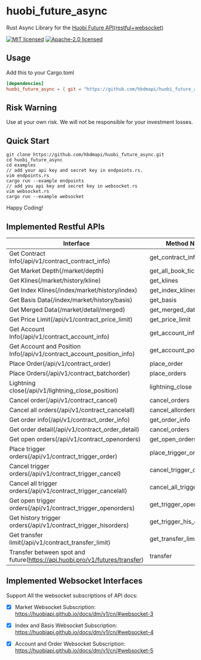 # huobi_future_async

Rust Async Library for the [Huobi Future API(restful+websocket)](https://huobiapi.github.io/docs/dm/v1/cn/)

[![MIT licensed](https://img.shields.io/badge/License-MIT-blue.svg)](./LICENSE-MIT)
[![Apache-2.0 licensed](https://img.shields.io/badge/License-Apache%202.0-blue.svg)](./LICENSE-APACHE)

## Usage

Add this to your Cargo.toml

```toml
[dependencies]
huobi_future_async = { git = "https://github.com/hbdmapi/huobi_future_async.git" }
```

## Risk Warning

Use at your own risk. We will not be responsible for your investment losses.

## Quick Start

```shell
git clone https://github.com/hbdmapi/huobi_future_async.git
cd huobi_future_async
cd examples
// add your api key and secret key in endpoints.rs.
vim endpoints.rs
cargo run --example endpoints
// add you api key and secret key in websocket.rs
vim websocket.rs
cargo run --example websocket
```

Happy Coding!

## Implemented Restful APIs

| Interface | Method Name | API Doc |
| --- | --- | --- |
| Get Contract Info(/api/v1/contract_contract_info) | get_contract_info | https://huobiapi.github.io/docs/dm/v1/cn/#6b15dcb6a3 |
| Get Market Depth(/market/depth) |  get_all_book_tickers | https://huobiapi.github.io/docs/dm/v1/cn/#1716b8327e |
| Get Klines(/market/history/kline) | get_klines | https://huobiapi.github.io/docs/dm/v1/cn/#k |
| Get Index Klines(/index/market/history/index) | get_index_klines | https://huobiapi.github.io/docs/dm/v1/cn/#k-2 |
| Get Basis Data(/index/market/history/basis) | get_basis | https://huobiapi.github.io/docs/dm/v1/cn/#8cfe8b0489 |
| Get Merged Data(/market/detail/merged) | get_merged_data | https://huobiapi.github.io/docs/dm/v1/cn/#k |
| Get Price Limit(/api/v1/contract_price_limit) | get_price_limit | https://huobiapi.github.io/docs/dm/v1/cn/#025c787500|
| Get Account Info(/api/v1/contract_account_info) | get_account_info | https://huobiapi.github.io/docs/dm/v1/cn/#e807c44c06 |
| Get Account and Position Info(/api/v1/contract_account_position_info) | get_account_position_info| https://huobiapi.github.io/docs/dm/v1/cn/#2aa4c454c6 |
| Place Order(/api/v1/contract_order) | place_order | https://huobiapi.github.io/docs/dm/v1/cn/#9dc85ffb46|
| Place Orders(/api/v1/contract_batchorder) | place_orders | https://huobiapi.github.io/docs/dm/v1/cn/#33123f0c09|
| Lightning close(/api/v1/lightning_close_position) | lightning_close | https://huobiapi.github.io/docs/dm/v1/cn/#k |
| Cancel order(/api/v1/contract_cancel) | cancel_orders | https://huobiapi.github.io/docs/dm/v1/cn/#4e53c0fccd |
| Cancel all orders(/api/v1/contract_cancelall) | cancel_allorders | https://huobiapi.github.io/docs/dm/v1/cn/#f175a031e7 |
| Get order info(/api/v1/contract_order_info) | get_order_info | https://huobiapi.github.io/docs/dm/v1/cn/#f36cfcbaef |
| Get order detail(/api/v1/contract_order_detail) | cancel_orders | https://huobiapi.github.io/docs/dm/v1/cn/#81b4bd7186 |
| Get open orders(/api/v1/contract_openorders) | get_open_orders | https://huobiapi.github.io/docs/dm/v1/cn/#dd332a7a9c |
| Place trigger orders(/api/v1/contract_trigger_order) | place_trigger_order | https://huobiapi.github.io/docs/dm/v1/cn/#97a9bd626d | 
| Cancel trigger orders(/api/v1/contract_trigger_cancel) | cancel_trigger_orders | https://huobiapi.github.io/docs/dm/v1/cn/#0d42beab34 | 
| Cancel all trigger orders(/api/v1/contract_trigger_cancelall) | cancel_all_trigger_orders | https://huobiapi.github.io/docs/dm/v1/cn/#3d2471d520 | 
| Get open trigger orders(/api/v1/contract_trigger_openorders) | get_trigger_open_orders | https://huobiapi.github.io/docs/dm/v1/cn/#b5280a27b3 | 
| Get history trigger orders(/api/v1/contract_trigger_hisorders) | get_trigger_his_orders | https://huobiapi.github.io/docs/dm/v1/cn/#37aeb9f3bd | 
| Get transfer limit(/api/v1/contract_transfer_limit) | get_transfer_limit | https://huobiapi.github.io/docs/dm/v1/cn/#36078ddf99 | 
| Transfer between spot and future(https://api.huobi.pro/v1/futures/transfer) | transfer | https://huobiapi.github.io/docs/dm/v1/cn/#88a4ecc2bc| 

## Implemented Websocket Interfaces

Support All the websocket subscriptions of API docs:

- [x] Market Websocket Subscription: https://huobiapi.github.io/docs/dm/v1/cn/#websocket-3

- [x] Index and Basis Websocket Subscription: https://huobiapi.github.io/docs/dm/v1/cn/#websocket-4

- [x] Account and Order Websocket Subscription: https://huobiapi.github.io/docs/dm/v1/cn/#websocket-5

